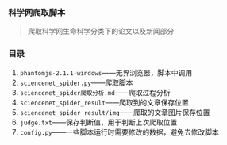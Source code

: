 ### 科学网爬取脚本
> 爬取科学网生命科学分类下的论文以及新闻部分

### 目录
1. `phantomjs-2.1.1-windows`——无界浏览器，脚本中调用
2. `sciencenet_spider.py`——爬取脚本
3. `sciencenet_spider爬取分析.md`——爬取过程分析
4. `sciencenet_spider_result`——爬取到的文章保存位置
5. `sciencenet_spider_result/img`——爬取的文章图片保存位置
6. `judge.txt`——保存判断值，用于判断上次爬取位置
7. `config.py`——一些脚本运行时需要修改的数据，避免去修改脚本